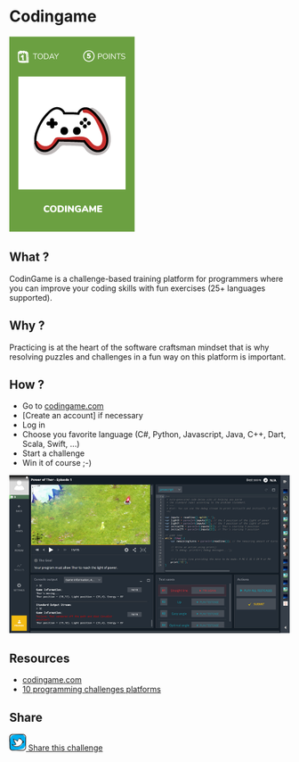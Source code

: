 # Codingame
![Coding game](images/codingame.png)

## What ?
CodinGame is a challenge-based training platform for programmers where you can improve your coding skills with fun exercises (25+ languages supported).

## Why ?
Practicing is at the heart of the software craftsman mindset that is why resolving puzzles and challenges in a fun way on this platform is important.  

## How ?
* Go to [codingame.com](https://www.codingame.com)
* [Create an account] if necessary
* Log in
* Choose you favorite language (C#, Python, Javascript, Java, C++, Dart, Scala, Swift, ...)
* Start a challenge
* Win it of course ;-)

![Coding game](images/codingame1.png)

## Resources
* [codingame.com](https://www.codingame.com)
* [10 programming challenges platforms](https://programmingzen.com/10-programming-challenges-sites/)

## Share
![Share](../images/twitter.png)[ Share this challenge](https://twitter.com/home?status=I%20have%20just%20completed%20the%20Codingame%20%23craft_challenges%20from%20%40agilepartner%20http://tiny.cc/bd40wy)